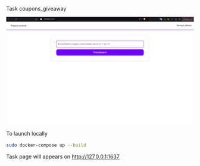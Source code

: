 Task coupons_giveaway

![preview](preview.png)

To launch locally
```bash
sudo docker-compose up --build
```

Task page will appears on http://127.0.0.1:1637
